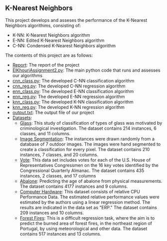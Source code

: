 ## K-Nearest Neighbors

This project develops and asseses the performance of the  K-Nearest Neighbors algorithims, consisting of:
* K-NN: K-Nearest Neighbors algorithm
* E-NN: Edited K-Nearest Neighbors algorithm
* C-NN: Condensed K-Nearest Neighbors algorithm

The contents of this project are as follows:
* [Report](https://github.com/chriskh93/my-portfolio/tree/main/Analysis%20and%20Development%20of%20Machine%20Learning%20Algorithms/KNN/Report): The report of the project
* [ElKhouriAssignment2.py](https://github.com/chriskh93/my-portfolio/blob/main/Analysis%20and%20Development%20of%20Machine%20Learning%20Algorithms/KNN/ElKhouriAssignment2.py): The main python code that runs and assesses our algorithms
* [cnn_class.py](https://github.com/chriskh93/my-portfolio/blob/main/Analysis%20and%20Development%20of%20Machine%20Learning%20Algorithms/KNN/cnn_class.py): The developed C-NN classification algorithm
* [cnn_reg.py](https://github.com/chriskh93/my-portfolio/blob/main/Analysis%20and%20Development%20of%20Machine%20Learning%20Algorithms/KNN/cnn_reg.py): The developed C-NN regression algorithm
* [enn_class.py](https://github.com/chriskh93/my-portfolio/blob/main/Analysis%20and%20Development%20of%20Machine%20Learning%20Algorithms/KNN/enn_class.py): The developed E-NN classification algorithm
* [enn_reg.py](https://github.com/chriskh93/my-portfolio/blob/main/Analysis%20and%20Development%20of%20Machine%20Learning%20Algorithms/KNN/enn_reg.py): The developed E-NN regression algorithm
* [knn_class.py](https://github.com/chriskh93/my-portfolio/blob/main/Analysis%20and%20Development%20of%20Machine%20Learning%20Algorithms/KNN/knn_class.py): The developed K-NN classification algorithm
* [knn_reg.py](https://github.com/chriskh93/my-portfolio/blob/main/Analysis%20and%20Development%20of%20Machine%20Learning%20Algorithms/KNN/knn_reg.py): The developed K-NN regression algorithm
* [output.txt](https://github.com/chriskh93/my-portfolio/blob/main/Analysis%20and%20Development%20of%20Machine%20Learning%20Algorithms/KNN/output.txt): The output file of our project
* [Datasets](https://github.com/chriskh93/my-portfolio/tree/main/Analysis%20and%20Development%20of%20Machine%20Learning%20Algorithms/KNN/Datasets): 
  * [Glass](https://github.com/chriskh93/my-portfolio/tree/main/Analysis%20and%20Development%20of%20Machine%20Learning%20Algorithms/KNN/Datasets/Glass): This study of classification of types of glass was motivated by criminological investigation. The dataset contains 214 instances, 6 classes, and 11 columns.
  * [Image Segmentation](https://github.com/chriskh93/my-portfolio/tree/main/Analysis%20and%20Development%20of%20Machine%20Learning%20Algorithms/KNN/Datasets/Image%20Segmentation): The instances were drawn randomly from a database of 7 outdoor images. The images were hand segmented to create a classification for every pixel. The dataset contains 210 instances, 7 classes, and 20 columns.
  * [Vote](https://github.com/chriskh93/my-portfolio/tree/main/Analysis%20and%20Development%20of%20Machine%20Learning%20Algorithms/KNN/Datasets/Vote): This data set includes votes for each of the U.S. House of Representatives Congressmen on the 16 key votes identified by the Congressional Quarterly Almanac. The dataset contains 435 instances, 2 classes, and 17 columns
  * [Abalone](https://github.com/chriskh93/my-portfolio/tree/main/Analysis%20and%20Development%20of%20Machine%20Learning%20Algorithms/KNN/Datasets/Abalone): Predicting the age of abalone from physical measurements. The dataset contains 4177 instances and 9 columns.
  * [Computer Hardware](https://github.com/chriskh93/my-portfolio/tree/main/Analysis%20and%20Development%20of%20Machine%20Learning%20Algorithms/KNN/Datasets/Computer%20Hardware): This dataset consists of relative CPU Performance Data. The estimated relative performance values were estimated by the authors using a linear regression method. The results are indicated in the data set as "ERP." The dataset contains 209 instances and 10 columns. 
  * [Forest Fires](https://github.com/chriskh93/my-portfolio/tree/main/Analysis%20and%20Development%20of%20Machine%20Learning%20Algorithms/KNN/Datasets/Forest%20Fires): This is a difficult regression task, where the aim is to predict the burned area of forest fires, in the northeast region of Portugal, by using meteorological and other data. The dataset contains 517 instances and 13 columns.


